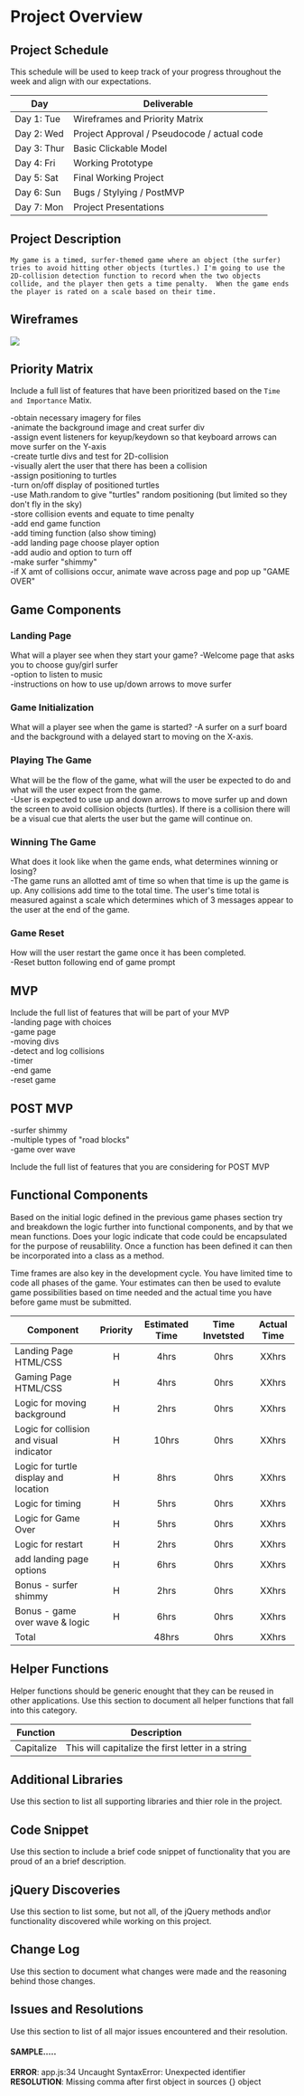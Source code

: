 # Project Overview

## Project Schedule

This schedule will be used to keep track of your progress throughout the week and align with our expectations.  

|  Day | Deliverable | 
|---|---| 
|Day 1: Tue| Wireframes and Priority Matrix|
|Day 2: Wed| Project Approval /  Pseudocode / actual code|
|Day 3: Thur| Basic Clickable Model |
|Day 4: Fri| Working Prototype |
|Day 5: Sat| Final Working Project |
|Day 6: Sun| Bugs / Stylying / PostMVP |
|Day 7: Mon| Project Presentations |


## Project Description

    My game is a timed, surfer-themed game where an object (the surfer) tries to avoid hitting other objects (turtles.) I'm going to use the 2D-collision detection function to record when the two objects collide, and the player then gets a time penalty.  When the game ends the player is rated on a scale based on their time. 

## Wireframes
  ![](images/wireframe.jpg)

## Priority Matrix

Include a full list of features that have been prioritized based on the `Time and Importance` Matix.  

-obtain necessary imagery for files  
-animate the background image and creat surfer div  
-assign event listeners for keyup/keydown so that keyboard arrows can move surfer on the Y-axis  
-create turtle divs and test for 2D-collision  
-visually alert the user that there has been a collision  
-assign positioning to turtles  
-turn on/off display of positioned turtles  
-use Math.random to give "turtles" random positioning (but limited so they don't fly in the sky)  
-store collision events and equate to time penalty  
-add end game function  
-add timing function (also show timing)  
-add landing page choose player option  
-add audio and option to turn off  
-make surfer "shimmy"  
-if X amt of collisions occur, animate wave across page and pop up "GAME OVER"  

## Game Components

### Landing Page
What will a player see when they start your game?
    -Welcome page that asks you to choose guy/girl surfer  
    -option to listen to music  
    -instructions on how to use up/down arrows to move surfer  

### Game Initialization
What will a player see when the game is started? 
    -A surfer on a surf board and the background with a delayed start to moving on the X-axis.  

### Playing The Game
What will be the flow of the game, what will the user be expected to do and what will the user expect from the game.  
    -User is expected to use up and down arrows to move surfer up and down the screen to avoid collision objects (turtles).  If there is a collision there will be a visual cue that alerts the user but the game will continue on.  

### Winning The Game
What does it look like when the game ends, what determines winning or losing?  
    -The game runs an allotted amt of time so when that time is up the game is up.  Any collisions add time to the total time.  The user's time total is measured against a scale which determines which of 3 messages appear to the user at the end of the game.  


### Game Reset
How will the user restart the game once it has been completed.  
    -Reset button following end of game prompt  

## MVP 
Include the full list of features that will be part of your MVP  
-landing page with choices  
-game page  
-moving divs  
-detect and log collisions  
-timer  
-end game  
-reset game  

## POST MVP  
-surfer shimmy  
-multiple types of "road blocks"  
-game over wave  


Include the full list of features that you are considering for POST MVP
## Functional Components

Based on the initial logic defined in the previous game phases section try and breakdown the logic further into functional components, and by that we mean functions.  Does your logic indicate that code could be encapsulated for the purpose of reusablility.  Once a function has been defined it can then be incorporated into a class as a method. 

Time frames are also key in the development cycle.  You have limited time to code all phases of the game.  Your estimates can then be used to evalute game possibilities based on time needed and the actual time you have before game must be submitted. 

| Component | Priority | Estimated Time | Time Invetsted | Actual Time |
| --- | :---: |  :---: | :---: | :---: |
| Landing Page HTML/CSS| H | 4hrs| 0hrs | XXhrs |
| Gaming Page HTML/CSS | H | 4hrs| 0hrs | XXhrs |
| Logic for moving background  | H | 2hrs| 0hrs | XXhrs |
| Logic for collision and visual indicator| H | 10hrs| 0hrs | XXhrs |
| Logic for turtle display and location| H | 8hrs| 0hrs | XXhrs |
| Logic for timing | H | 5hrs| 0hrs | XXhrs |
| Logic for Game Over | H | 5hrs| 0hrs | XXhrs |
| Logic for restart | H | 2hrs| 0hrs | XXhrs |
| add landing page options | H | 6hrs| 0hrs | XXhrs |
| Bonus - surfer shimmy | H | 2hrs| 0hrs | XXhrs |
| Bonus - game over wave & logic | H | 6hrs| 0hrs | XXhrs |
| Total |  | 48hrs| 0hrs | XXhrs |

## Helper Functions
Helper functions should be generic enought that they can be reused in other applications. Use this section to document all helper functions that fall into this category.

| Function | Description | 
| --- | :---: |  
| Capitalize | This will capitalize the first letter in a string | 

## Additional Libraries
 Use this section to list all supporting libraries and thier role in the project. 

## Code Snippet

Use this section to include a brief code snippet of functionality that you are proud of an a brief description.  

## jQuery Discoveries
 Use this section to list some, but not all, of the jQuery methods and\or functionality discovered while working on this project.

## Change Log
 Use this section to document what changes were made and the reasoning behind those changes.  

## Issues and Resolutions
 Use this section to list of all major issues encountered and their resolution.

#### SAMPLE.....
**ERROR**: app.js:34 Uncaught SyntaxError: Unexpected identifier                                
**RESOLUTION**: Missing comma after first object in sources {} object
